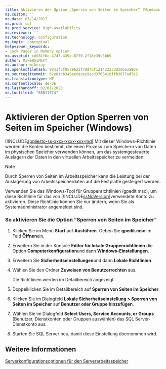 ```yaml
---
title: Aktivieren der Option „Sperren von Seiten im Speicher“ (Windows) | Microsoft-Dokumentation
ms.custom: ''
ms.date: 03/14/2017
ms.prod: sql
ms.prod_service: high-availability
ms.reviewer: ''
ms.technology: configuration
ms.topic: conceptual
helpviewer_keywords:
- Lock Pages in Memory option
ms.assetid: cd581fbc-4747-439e-87f9-2f18e39c5bb9
author: MikeRayMSFT
ms.author: mikeray
ms.openlocfilehash: 8041f5f057962af79d75f121423233d3d6a3a806
ms.sourcegitcommit: b2e81cb349eecacee91cd3766410ffb3677ad7e2
ms.translationtype: HT
ms.contentlocale: de-DE
ms.lasthandoff: 02/01/2020
ms.locfileid: "68011774"
---
```

# <a name="enable-the-lock-pages-in-memory-option-windows"></a>Aktivieren der Option Sperren von Seiten im Speicher (Windows)
[!INCLUDE[appliesto-ss-xxxx-xxxx-xxx-md](../../includes/appliesto-ss-xxxx-xxxx-xxx-md.md)]
  Mit dieser Windows-Richtlinie werden die Konten bestimmt, die einen Prozess zum Speichern von Daten im physischen Speicher verwenden können, um das systemgesteuerte Auslagern der Daten in den virtuellen Arbeitsspeicher zu vermeiden.  
  
> [!NOTE]  
>  Durch Sperren von Seiten im Arbeitsspeicher kann die Leistung bei der Auslagerung von Arbeitsspeicherdaten auf die Festplatte gesteigert werden.  
  
 Verwenden Sie das Windows-Tool für Gruppenrichtlinien (gpedit.msc), um diese Richtlinie für das von [!INCLUDE[ssNoVersion](../../includes/ssnoversion-md.md)]verwendete Konto zu aktivieren. Diese Richtlinie können Sie nur ändern, wenn Sie als Systemadministrator angemeldet sind.  
  
### <a name="to-enable-the-lock-pages-in-memory-option"></a>So aktivieren Sie die Option "Sperren von Seiten im Speicher"  
  
1.  Klicken Sie im Menü **Start** auf **Ausführen**. Geben Sie **gpedit.msc** im Feld **Öffnen**ein.  
  
2.  Erweitern Sie in der Konsole **Editor für lokale Gruppenrichtlinien** die Option **Computerkonfiguration**und dann **Windows-Einstellungen**.  
  
3.  Erweitern Sie **Sicherheitseinstellungen**und dann **Lokale Richtlinien**.  
  
4.  Wählen Sie den Ordner **Zuweisen von Benutzerrechten** aus.  
  
     Die Richtlinien werden im Detailbereich angezeigt.  
  
5.  Doppelklicken Sie im Detailbereich auf **Sperren von Seiten im Speicher**.  
  
6.  Klicken Sie im Dialogfeld **Lokale Sicherheitseinstellung > Sperren von Seiten im Speicher** auf **Benutzer oder Gruppe hinzufügen**.  
  
7.  Wählen Sie im Dialogfeld **Select Users, Service Accounts, or Groups** (Benutzer, Dienstkonten oder Gruppen auswählen) das SQL Server-Dienstkonto aus.  
  
8.  Starten Sie SQL Server neu, damit diese Einstellung übernommen wird.
  
## <a name="see-also"></a>Weitere Informationen  
 [Serverkonfigurationsoptionen für den Serverarbeitsspeicher](../../database-engine/configure-windows/server-memory-server-configuration-options.md)  
  
  
